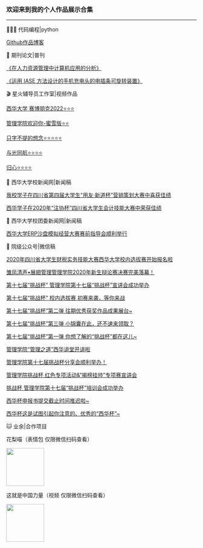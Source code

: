 ### 欢迎来到我的个人作品展示合集
---------------------

👨🏻‍💻 代码编程|python

[Github作品博客](https://jim6699.github.io/)

📖 期刊论文|普刊

[《在人力资源管理中计算机应用的分析》](https://www.weiyun.com/preview?fileid=d7a4c9c2-68ce-41c3-a58a-321c701e3f3a&pdirkey=f70acd39912821e0e1e6326c20c6699d&filename=%E6%99%AE%E9%80%9A%E6%9C%9F%E5%88%8A-%E9%94%A6%E7%BB%A3-%E5%9C%A8%E4%BA%BA%E5%8A%9B%E8%B5%84%E6%BA%90%E7%AE%A1%E7%90%86%E4%B8%AD%E8%AE%A1%E7%AE%97%E6%9C%BA%E5%BA%94%E7%94%A8%E7%9A%84%E5%88%86%E6%9E%90.pdf&sharekey=VPvp7xdg)

[《运用 IASE 方法设计的手机充电头的电插条可旋转装置》](https://www.weiyun.com/preview?fileid=68b90fdc-7845-403a-9f3d-a62376387aca&pdirkey=f70acd39912821e0e1e6326c20c6699d&filename=%E7%A8%8B%E5%B0%8F%E9%BB%8E1%20%20%E4%BD%95%E7%82%B3%E6%9D%BE2%20%20%E9%82%93%E6%B5%B7%E6%B4%8B3-%E3%80%8A%E6%96%B0%E6%95%99%E8%82%B2%E3%80%8B%E7%94%A8%E7%A8%BF%E9%80%9A%E7%9F%A5%E5%8D%95.pdf&sharekey=Gm9hqkHb)

🎬 星火辅导员工作室|视频作品

[西华大学 赛博朋克2022⭐⭐⭐](https://www.douyin.com/video/7087022000065006883)

[管理学院欢迎你-蜜雪版⭐⭐](https://www.douyin.com/video/6999835751995149576)

[只字不提的想念⭐⭐⭐⭐⭐](https://www.douyin.com/video/7043726736969714980)

[与光同航⭐⭐⭐⭐](https://www.douyin.com/video/6993269659457883422)

[归心⭐⭐⭐⭐](https://www.douyin.com/video/7058908413484469512)

📝 西华大学校新闻网|新闻稿

[我校学子在四川省第四届大学生“用友·新道杯”营销策划大赛中喜获佳绩](http://news.xhu.edu.cn/58/6c/c986a153708/page.htm)

[西华学子在2020年“注协杯”四川省大学生会计技能大赛中荣获佳绩](http://news.xhu.edu.cn/56/61/c986a153185/page.htm)

📝 西华大学校团委新闻网|新闻稿

[西华大学ERP沙盘模拟经营大赛赛前指导会顺利举行](http://tw.xhu.edu.cn/55/41/c2747a152897/page.htm)

📄 院级公众号|微信稿

[2020年四川省大学生财税实务技能大赛西华大学校内选拔赛开始报名啦](https://mp.weixin.qq.com/s/KzMudWyBsAIEn3r0_xKcdA)

[雏凤清声•展翅管理管理学院2020年新生辩论赛决赛完美落幕！](https://mp.weixin.qq.com/s/t2BU9VNalLiKF4aCvoQ5oA)

[第十七届“挑战杯” 管理学院第十七届“挑战杯”宣讲会成功举办](https://mp.weixin.qq.com/s/1b7ZVUpU1PQJZTr1hS9Mrw)

[第十七届“挑战杯” 校内选拔赛 初赛来袭，等你来战](https://mp.weixin.qq.com/s/oQN9f9ovuuWyKUrmncurNw)

[第十七届“挑战杯”第二弹 往期优秀获奖作品成果展台~](https://mp.weixin.qq.com/s/KXtz2Pq9e83zBb_CghgiHA)

[第十七届“挑战杯”第三弹 小锦囊在此，还不速来领取？](https://mp.weixin.qq.com/s/g2yk1eigPNfkDYMxfWrcdQ)

[第十七届“挑战杯”第一弹 你想了解的“挑战杯”都在这儿~](https://mp.weixin.qq.com/s/Lg5Qgs4EanamoAKh4bHoIQ)

[管理学院“管理之道”西华讲堂开讲啦](https://mp.weixin.qq.com/s/qtIt6zzn30kzKi27SPtbcg)

[管理学院第十七届挑战杯分享会顺利举办！](https://mp.weixin.qq.com/s/f3yVI4eV7hCZIIjfT1oM6A)

[管理学院挑战杯 红色专项活动&“揭榜挂帅”专项赛宣讲会](https://mp.weixin.qq.com/s/_51QMX8OBo__a3oMgN4hMw)

[挑战杯 管理学院第十七届“挑战杯”培训会成功举办](https://mp.weixin.qq.com/s/5goG3BmZnDsr_BhQlCshVg)

[西华杯申报书提交截止时间推迟啦~](https://mp.weixin.qq.com/s/QUwP94dscQSi9CoedVjSDQ)

[西华杯这是试图引起你注意的、优秀的“西华杯”~](https://mp.weixin.qq.com/s/cPX-brSAR9VkCBmETALILA)

🐱 业余|合作项目

花梨喵（表情包 仅限微信扫码查看）

<img src="https://s1.328888.xyz/2022/09/07/5rbQn.png" width="100px">

这就是中国力量（视频 仅限微信扫码查看）

<img src="https://s1.328888.xyz/2022/09/07/5rBch.png" width="100px">


